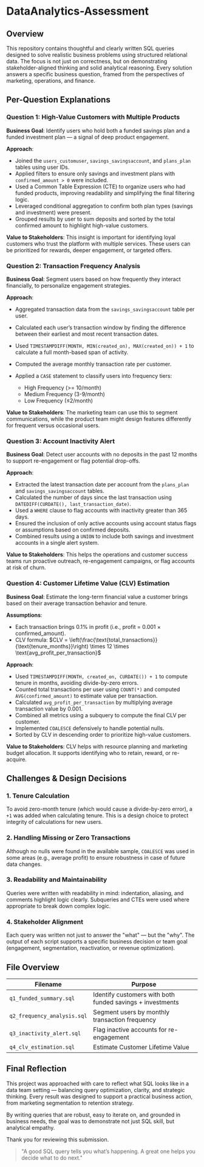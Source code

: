 # DataAnalytics-Assessment

## Overview

This repository contains thoughtful and clearly written SQL queries designed to solve realistic business problems using structured relational data. The focus is not just on correctness, but on demonstrating stakeholder-aligned thinking and solid analytical reasoning. Every solution answers a specific business question, framed from the perspectives of marketing, operations, and finance.


## Per-Question Explanations

### Question 1: High-Value Customers with Multiple Products

**Business Goal**: Identify users who hold both a funded savings plan and a funded investment plan — a signal of deep product engagement.

**Approach**:

* Joined the `users_customuser`, `savings_savingsaccount`, and `plans_plan` tables using user IDs.
* Applied filters to ensure only savings and investment plans with `confirmed_amount > 0` were included.
* Used a Common Table Expression (CTE) to organize users who had funded products, improving readability and simplifying the final filtering logic.
* Leveraged conditional aggregation to confirm both plan types (savings and investment) were present.
* Grouped results by user to sum deposits and sorted by the total confirmed amount to highlight high-value customers.

**Value to Stakeholders**:
This insight is important for identifying loyal customers who trust the platform with multiple services. These users can be prioritized for rewards, deeper engagement, or targeted offers.

### Question 2: Transaction Frequency Analysis

**Business Goal**: Segment users based on how frequently they interact financially, to personalize engagement strategies.

**Approach**:

* Aggregated transaction data from the `savings_savingsaccount` table per user.
* Calculated each user’s transaction window by finding the difference between their earliest and most recent transaction dates.
* Used `TIMESTAMPDIFF(MONTH, MIN(created_on), MAX(created_on)) + 1` to calculate a full month-based span of activity.
* Computed the average monthly transaction rate per customer.
* Applied a `CASE` statement to classify users into frequency tiers:

  * High Frequency (>= 10/month)
  * Medium Frequency (3-9/month)
  * Low Frequency (≤2/month)

**Value to Stakeholders**:
The marketing team can use this to segment communications, while the product team might design features differently for frequent versus occasional users.

### Question 3: Account Inactivity Alert

**Business Goal**: Detect user accounts with no deposits in the past 12 months to support re-engagement or flag potential drop-offs.

**Approach**:

* Extracted the latest transaction date per account from the `plans_plan` and `savings_savingsaccount` tables.
* Calculated the number of days since the last transaction using `DATEDIFF(CURDATE(), last_transaction_date)`.
* Used a `WHERE` clause to flag accounts with inactivity greater than 365 days.
* Ensured the inclusion of only active accounts using account status flags or assumptions based on confirmed deposits.
* Combined results using a `UNION` to include both savings and investment accounts in a single alert system.

**Value to Stakeholders**:
This helps the operations and customer success teams run proactive outreach, re-engagement campaigns, or flag accounts at risk of churn.

### Question 4: Customer Lifetime Value (CLV) Estimation

**Business Goal**: Estimate the long-term financial value a customer brings based on their average transaction behavior and tenure.

**Assumptions**:

* Each transaction brings 0.1% in profit (i.e., profit = 0.001 × confirmed\_amount).
* CLV formula:
  $CLV = \left(\frac{\text{total_transactions}}{\text{tenure_months}}\right) \times 12 \times \text{avg_profit_per_transaction}$

**Approach**:

* Used `TIMESTAMPDIFF(MONTH, created_on, CURDATE()) + 1` to compute tenure in months, avoiding divide-by-zero errors.
* Counted total transactions per user using `COUNT(*)` and computed `AVG(confirmed_amount)` to estimate value per transaction.
* Calculated `avg_profit_per_transaction` by multiplying average transaction value by 0.001.
* Combined all metrics using a subquery to compute the final CLV per customer.
* Implemented `COALESCE` defensively to handle potential nulls.
* Sorted by CLV in descending order to prioritize high-value customers.

**Value to Stakeholders**:
CLV helps with resource planning and marketing budget allocation. It supports identifying who to retain, reward, or re-acquire.

## Challenges & Design Decisions

### 1. Tenure Calculation

To avoid zero-month tenure (which would cause a divide-by-zero error), a `+1` was added when calculating tenure. This is a design choice to protect integrity of calculations for new users.

### 2. Handling Missing or Zero Transactions

Although no nulls were found in the available sample, `COALESCE` was used in some areas (e.g., average profit) to ensure robustness in case of future data changes.

### 3. Readability and Maintainability

Queries were written with readability in mind: indentation, aliasing, and comments highlight logic clearly. Subqueries and CTEs were used where appropriate to break down complex logic.

### 4. Stakeholder Alignment

Each query was written not just to answer the "what" — but the "why". The output of each script supports a specific business decision or team goal (engagement, segmentation, reactivation, or revenue optimization).

## File Overview

| Filename                    | Purpose                                                   |
| --------------------------- | --------------------------------------------------------- |
| `q1_funded_summary.sql`     | Identify customers with both funded savings + investments |
| `q2_frequency_analysis.sql` | Segment users by monthly transaction frequency            |
| `q3_inactivity_alert.sql`   | Flag inactive accounts for re-engagement                  |
| `q4_clv_estimation.sql`     | Estimate Customer Lifetime Value                          |


## Final Reflection

This project was approached with care to reflect what SQL looks like in a data team setting — balancing query optimization, clarity, and strategic thinking. Every result was designed to support a practical business action, from marketing segmentation to retention strategy.

By writing queries that are robust, easy to iterate on, and grounded in business needs, the goal was to demonstrate not just SQL skill, but analytical empathy.

Thank you for reviewing this submission.

> "A good SQL query tells you what’s happening. A great one helps you decide what to do next."
